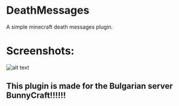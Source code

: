 # DeathMessages
A simple minecraft death messages plugin.

# Screenshots:
![alt text](https://cdn.discordapp.com/attachments/889857939848962098/920241243164930108/unknown.png)

## This plugin is made for the Bulgarian server BunnyCraft!!!!!!
